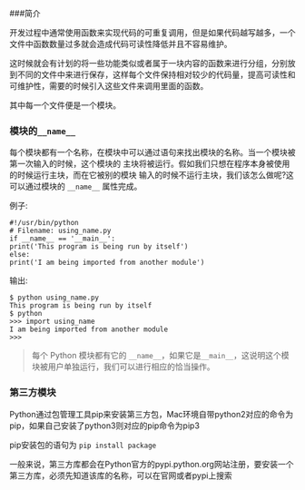 ###简介

开发过程中通常使用函数来实现代码的可重复调用，但是如果代码越写越多，一个文件中函数数量过多就会造成代码可读性降低并且不容易维护。

这时候就会有计划的将一些功能类似或者属于一块内容的函数来进行分组，分别放到不同的文件中来进行保存，这样每个文件保持相对较少的代码量，提高可读性和可维护性，需要的时候引入这些文件来调用里面的函数。

其中每一个文件便是一个模块。

### 模块的`__name__`

每个模块都有一个名称，在模块中可以通过语句来找出模块的名称。当一个模块被第一次输入的时候，这个模块的 主块将被运行。假如我们只想在程序本身被使用的时候运行主块，而在它被别的模块 输入的时候不运行主块，我们该怎么做呢?这可以通过模块的 `__name__` 属性完成。

例子:

	#!/usr/bin/python	# Filename: using_name.py	if __name__ == '__main__':	print('This program is being run by itself')	else:	print('I am being imported from another module')

输出:

	$ python using_name.py	This program is being run by itself	$ python	>>> import using_name	I am being imported from another module	>>>

> 每个 Python 模块都有它的 `__name__`，如果它是`__main__`，这说明这个模块被用户单独运行，我们可以进行相应的恰当操作。

### 第三方模块

Python通过包管理工具pip来安装第三方包，Mac环境自带python2对应的命令为pip，如果自己安装了python3则对应的pip命令为pip3

pip安装包的语句为 `pip install package`

一般来说，第三方库都会在Python官方的pypi.python.org网站注册，要安装一个第三方库，必须先知道该库的名称，可以在官网或者pypi上搜索

